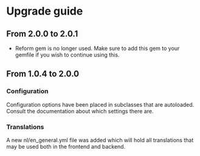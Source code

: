 # Upgrade guide
## From 2.0.0 to 2.0.1
* Reform gem is no longer used. Make sure to add this gem to your gemfile if you
wish to continue using this.


## From 1.0.4 to 2.0.0
### Configuration
Configuration options have been placed in subclasses that are autoloaded. Consult
the documentation about which settings there are.

### Translations
A new nl/en_general.yml file was added which will hold all translations that may
be used both in the frontend and backend.
